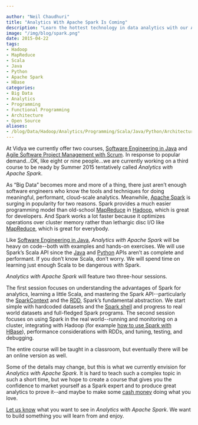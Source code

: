 ```yaml
---

author: "Neil Chaudhuri"
title: "Analytics With Apache Spark Is Coming"
description: "Learn the hottest technology in data analytics with our Apache Spark course coming in Summer 2015."
image: "/img/blog/spark.png"
date: 2015-04-22
tags:
- Hadoop
- MapReduce
- Scala
- Java
- Python
- Apache Spark
- HBase
categories: 
- Big Data
- Analytics
- Programming
- Functional Programming
- Architecture
- Open Source
aliases:
- /blog/Data/Hadoop/Analytics/Programming/Scala/Java/Python/Architecture/2015/04/22/analytics-with-apache-spark-is-coming
---
```


At Vidya we currently offer two courses, [Software Engineering in Java](/course/Java/Programming/2015/01/07/software-engineering-in-java)
and [Agile Software Project Management with Scrum](/course/Agile/Scrum/Projects/2015/01/07/agile-software-project-management-with-scrum).
In response to popular demand...OK, like eight or nine people...we are currently working on a third course to be ready
by Summer 2015 tentatively called *Analytics with Apache Spark*.



As “Big Data” becomes more and more of a thing, there just aren’t enough software engineers who know the tools and
techniques for doing meaningful, performant, cloud-scale analytics. Meanwhile, [Apache Spark](/tags/apache-spark) is
surging in popularity for two reasons. Spark provides a much easier programming model than old-school
[MapReduce](/tags/mapreduce) in [Hadoop](/tags/hadoop), which
is great for developers. And Spark works a lot faster because it optimizes operations over cluster memory rather than
lethargic disc I/O like [MapReduce](tags/mapreduce), which is great for everybody.

Like [Software Engineering in Java](/course/software-engineering-in-java), *Analytics with
Apache Spark* will be heavy on code--both with examples and hands-on exercises. We will use Spark’s Scala
API since the [Java](/tags/java) and [Python](/tags/python) APIs aren’t as complete and performant. If you
don’t know Scala, don’t worry. We will spend time on learning just enough Scala to be dangerous with Spark.

*Analytics with Apache Spark* will feature two three-hour sessions.

The first session focuses on understanding the advantages of Spark for analytics, learning a little Scala, and
mastering the Spark API--particularly the [SparkContext](https://spark.apache.org/docs/latest/api/scala/index.html#org.apache.spark.SparkContext)
and the [RDD](https://spark.apache.org/docs/latest/api/scala/index.html#org.apache.spark.rdd.RDD), Spark’s fundamental
abstraction. We start simple with hardcoded datasets and the [Spark shell](https://spark.apache.org/docs/latest/quick-start.html) and progress to real world datasets and
full-fledged Spark programs. The second session focuses on using Spark in the real world--running and monitoring on a
cluster, integrating with Hadoop (for example [how to use Spark with HBase](/blog/Programming/Scala/Java/Data/Hadoop/Analytics/2014/01/25/lighting-a-spark-with-hbase)),
performance considerations with RDDs, and tuning, testing, and debugging.

The entire course will be taught in a classroom, but eventually there will be an online version as well. 

Some of the details may change, but this is what we currently envision for *Analytics with Apache Spark*. It is hard to
teach such a complex topic in such a short time, but we hope to create a course that gives you the confidence
to market yourself as a Spark expert and to produce great analytics to prove it--and maybe to make some
[cash money](https://www.youtube.com/watch?v=JDwHor1h7L4) doing what you love.

[Let us know](/contact) what you want to see in *Analytics with Apache Spark*. We want to build something you will learn from and enjoy.

